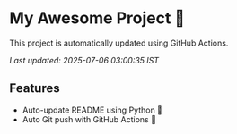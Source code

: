 # My Awesome Project 🚀

This project is automatically updated using GitHub Actions.

_Last updated: 2025-07-06 03:00:35 IST_

## Features
- Auto-update README using Python 🐍
- Auto Git push with GitHub Actions 🤖
